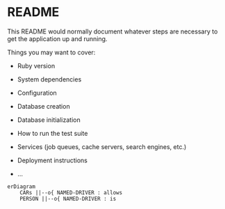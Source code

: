 # README

This README would normally document whatever steps are necessary to get the
application up and running.

Things you may want to cover:

* Ruby version

* System dependencies

* Configuration

* Database creation

* Database initialization

* How to run the test suite

* Services (job queues, cache servers, search engines, etc.)

* Deployment instructions

* ...


``` test
erDiagram
    CARs ||--o{ NAMED-DRIVER : allows
    PERSON ||--o{ NAMED-DRIVER : is
```
